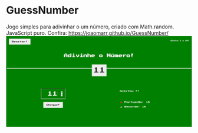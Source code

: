 # GuessNumber
Jogo simples para adivinhar o um número, criado com Math.random. JavaScript puro.
Confira: https://joaomarr.github.io/GuessNumber/
<img src="/screenShot.png" alt="Imagem do jogo">
